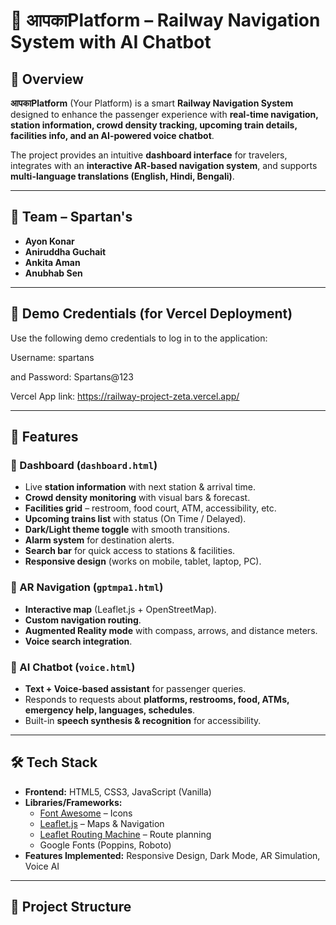 # 🚆 आपकाPlatform – Railway Navigation System with AI Chatbot

## 📌 Overview
**आपकाPlatform** (Your Platform) is a smart **Railway Navigation System** designed to enhance the passenger experience with **real-time navigation, station information, crowd density tracking, upcoming train details, facilities info, and an AI-powered voice chatbot**.  

The project provides an intuitive **dashboard interface** for travelers, integrates with an **interactive AR-based navigation system**, and supports **multi-language translations (English, Hindi, Bengali)**.

---

## 👥 Team – Spartan's
- **Ayon Konar**  
- **Aniruddha Guchait**  
- **Ankita Aman**  
- **Anubhab Sen**

---

## 🔑 Demo Credentials (for Vercel Deployment)

Use the following demo credentials to log in to the application:

Username: spartans

and Password: Spartans@123

Vercel App link: https://railway-project-zeta.vercel.app/

---

## 🎯 Features
### 🔹 Dashboard (`dashboard.html`)
- Live **station information** with next station & arrival time.  
- **Crowd density monitoring** with visual bars & forecast.  
- **Facilities grid** – restroom, food court, ATM, accessibility, etc.  
- **Upcoming trains list** with status (On Time / Delayed).  
- **Dark/Light theme toggle** with smooth transitions.  
- **Alarm system** for destination alerts.  
- **Search bar** for quick access to stations & facilities.  
- **Responsive design** (works on mobile, tablet, laptop, PC).  

### 🔹 AR Navigation (`gptmpa1.html`)
- **Interactive map** (Leaflet.js + OpenStreetMap).  
- **Custom navigation routing**.  
- **Augmented Reality mode** with compass, arrows, and distance meters.  
- **Voice search integration**.  

### 🔹 AI Chatbot (`voice.html`)
- **Text + Voice-based assistant** for passenger queries.  
- Responds to requests about **platforms, restrooms, food, ATMs, emergency help, languages, schedules**.  
- Built-in **speech synthesis & recognition** for accessibility.  

---

## 🛠️ Tech Stack
- **Frontend:** HTML5, CSS3, JavaScript (Vanilla)  
- **Libraries/Frameworks:**  
  - [Font Awesome](https://fontawesome.com/) – Icons  
  - [Leaflet.js](https://leafletjs.com/) – Maps & Navigation  
  - [Leaflet Routing Machine](https://www.liedman.net/leaflet-routing-machine/) – Route planning  
  - Google Fonts (Poppins, Roboto)  
- **Features Implemented:** Responsive Design, Dark Mode, AR Simulation, Voice AI  

---

## 📂 Project Structure
